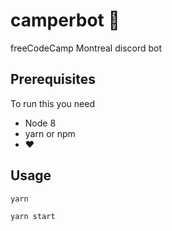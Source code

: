 # camperbot :construction:

freeCodeCamp Montreal discord bot

## Prerequisites

To run this you need

* Node 8
* yarn or npm
* :heart:

## Usage

```
yarn
```

```
yarn start
```

